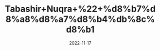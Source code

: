 ---
title: 'Tabashir+Nuqra+%22+%d8%b7%d8%a8%d8%a7%d8%b4%db%8c%d8%b1'
date: '2022-11-17' 
metatag: '' 
inventory: '0' 
draft: false 
# meta description 
shortDescripton: 'Banslochan+is+used+for+Weak+Bones%2c+Wrinkles%2c+Cough%2c+Frizzy+Hair%2c+Dry+Skin%2c+Arthritis%2c+Arthritic%2c+and+Convulsion.+It+is+Fresh+and+Pure.'
description: 'Herbs+%d8%ac%da%91%db%8c+%d8%a8%d9%88%d9%b9%db%8c'
longdescription: ''
tags: ''
brand: ''
subCategory: ''
unit: '50 gm-Pk'
sellCount: '0'
featured: True
# product Price
price: '30.0'
# Product Short Description
shortDescription: 'Banslochan+is+used+for+Weak+Bones%2c+Wrinkles%2c+Cough%2c+Frizzy+Hair%2c+Dry+Skin%2c+Arthritis%2c+Arthritic%2c+and+Convulsion.+It+is+Fresh+and+Pure.'
productID: '0FFB66B9-992A-ED11-9968-005056B3A416'
type: 'products'
category: 'Herbs+%d8%ac%da%91%db%8c+%d8%a8%d9%88%d9%b9%db%8c' 
thumnailproduct: 'https://eraconnect.blob.core.windows.net/product-images/aminsaddiquidawakhana/0FFB66B9-992A-ED11-9968-005056B3A416.webp' 
images:
  - image: 'https://eraconnect.blob.core.windows.net/product-images/aminsaddiquidawakhana/0FFB66B9-992A-ED11-9968-005056B3A416.webp'  
Variants:
---